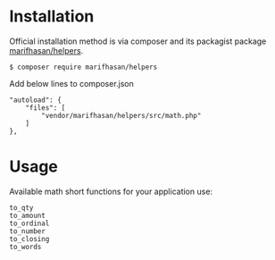 Installation
============

Official installation method is via composer and its packagist package [marifhasan/helpers](https://packagist.org/packages/marifhasan/helpers).

```
$ composer require marifhasan/helpers
```

Add below lines to composer.json
```
"autoload": {
	"files": [
		"vendor/marifhasan/helpers/src/math.php"
	]
},
```

Usage
=====

Available math short functions for your application use:

```
to_qty
to_amount
to_ordinal
to_number
to_closing
to_words
```
